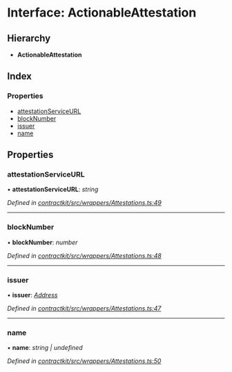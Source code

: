 # Interface: ActionableAttestation

## Hierarchy

* **ActionableAttestation**

## Index

### Properties

* [attestationServiceURL](_contractkit_src_wrappers_attestations_.actionableattestation.md#attestationserviceurl)
* [blockNumber](_contractkit_src_wrappers_attestations_.actionableattestation.md#blocknumber)
* [issuer](_contractkit_src_wrappers_attestations_.actionableattestation.md#issuer)
* [name](_contractkit_src_wrappers_attestations_.actionableattestation.md#name)

## Properties

###  attestationServiceURL

• **attestationServiceURL**: *string*

*Defined in [contractkit/src/wrappers/Attestations.ts:49](https://github.com/celo-org/celo-monorepo/blob/master/packages/contractkit/src/wrappers/Attestations.ts#L49)*

___

###  blockNumber

• **blockNumber**: *number*

*Defined in [contractkit/src/wrappers/Attestations.ts:48](https://github.com/celo-org/celo-monorepo/blob/master/packages/contractkit/src/wrappers/Attestations.ts#L48)*

___

###  issuer

• **issuer**: *[Address](../modules/_contractkit_src_base_.md#address)*

*Defined in [contractkit/src/wrappers/Attestations.ts:47](https://github.com/celo-org/celo-monorepo/blob/master/packages/contractkit/src/wrappers/Attestations.ts#L47)*

___

###  name

• **name**: *string | undefined*

*Defined in [contractkit/src/wrappers/Attestations.ts:50](https://github.com/celo-org/celo-monorepo/blob/master/packages/contractkit/src/wrappers/Attestations.ts#L50)*

